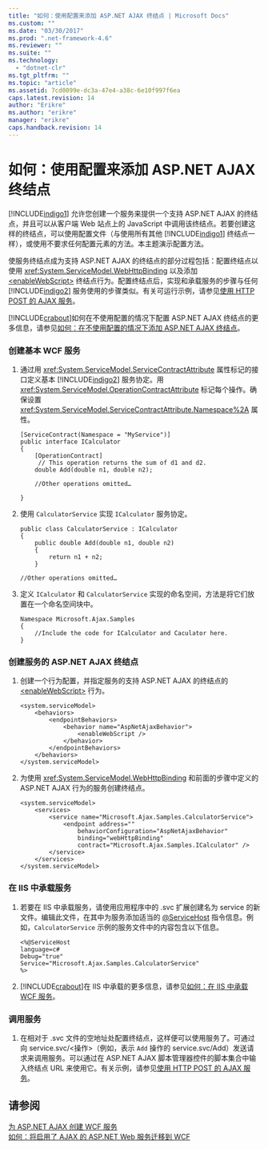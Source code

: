 ```yaml
---
title: "如何：使用配置来添加 ASP.NET AJAX 终结点 | Microsoft Docs"
ms.custom: ""
ms.date: "03/30/2017"
ms.prod: ".net-framework-4.6"
ms.reviewer: ""
ms.suite: ""
ms.technology: 
  - "dotnet-clr"
ms.tgt_pltfrm: ""
ms.topic: "article"
ms.assetid: 7cd0099e-dc3a-47e4-a38c-6e10f997f6ea
caps.latest.revision: 14
author: "Erikre"
ms.author: "erikre"
manager: "erikre"
caps.handback.revision: 14
---
```

# 如何：使用配置来添加 ASP.NET AJAX 终结点
[!INCLUDE[indigo1](../../../../includes/indigo1-md.md)] 允许您创建一个服务来提供一个支持 ASP.NET AJAX 的终结点，并且可以从客户端 Web 站点上的 JavaScript 中调用该终结点。若要创建这样的终结点，可以使用配置文件（与使用所有其他 [!INCLUDE[indigo1](../../../../includes/indigo1-md.md)] 终结点一样），或使用不要求任何配置元素的方法。本主题演示配置方法。  
  
 使服务终结点成为支持 ASP.NET AJAX 的终结点的部分过程包括：配置终结点以使用 <xref:System.ServiceModel.WebHttpBinding> 以及添加 [\<enableWebScript\>](../../../../docs/framework/configure-apps/file-schema/wcf/enablewebscript.md) 终结点行为。配置终结点后，实现和承载服务的步骤与任何 [!INCLUDE[indigo2](../../../../includes/indigo2-md.md)] 服务使用的步骤类似。有关可运行示例，请参见[使用 HTTP POST 的 AJAX 服务](../../../../docs/framework/wcf/samples/ajax-service-using-http-post.md)。  
  
 [!INCLUDE[crabout](../../../../includes/crabout-md.md)]如何在不使用配置的情况下配置 ASP.NET AJAX 终结点的更多信息，请参见[如何：在不使用配置的情况下添加 ASP.NET AJAX 终结点](../../../../docs/framework/wcf/feature-details/how-to-add-an-aspnet-ajax-endpoint-without-using-configuration.md)。  
  
### 创建基本 WCF 服务  
  
1.  通过用 <xref:System.ServiceModel.ServiceContractAttribute> 属性标记的接口定义基本 [!INCLUDE[indigo2](../../../../includes/indigo2-md.md)] 服务协定。用 <xref:System.ServiceModel.OperationContractAttribute> 标记每个操作。确保设置 <xref:System.ServiceModel.ServiceContractAttribute.Namespace%2A> 属性。  
  
    ```  
    [ServiceContract(Namespace = "MyService")]  
    public interface ICalculator  
    {  
        [OperationContract]  
         // This operation returns the sum of d1 and d2.  
        double Add(double n1, double n2);  
  
        //Other operations omitted…  
  
    }  
    ```  
  
2.  使用 `CalculatorService` 实现 `ICalculator` 服务协定。  
  
    ```  
    public class CalculatorService : ICalculator  
    {  
        public double Add(double n1, double n2)  
        {  
            return n1 + n2;  
        }  
  
    //Other operations omitted…  
    ```  
  
3.  定义 `ICalculator` 和 `CalculatorService` 实现的命名空间，方法是将它们放置在一个命名空间块中。  
  
    ```  
    Namespace Microsoft.Ajax.Samples  
    {  
        //Include the code for ICalculator and Caculator here.  
    }  
    ```  
  
### 创建服务的 ASP.NET AJAX 终结点  
  
1.  创建一个行为配置，并指定服务的支持 ASP.NET AJAX 的终结点的 [\<enableWebScript\>](../../../../docs/framework/configure-apps/file-schema/wcf/enablewebscript.md) 行为。  
  
    ```  
    <system.serviceModel>  
        <behaviors>  
            <endpointBehaviors>  
                <behavior name="AspNetAjaxBehavior">  
                    <enableWebScript />  
                </behavior>  
            </endpointBehaviors>  
        </behaviors>  
    </system.serviceModel>  
    ```  
  
2.  为使用 <xref:System.ServiceModel.WebHttpBinding> 和前面的步骤中定义的 ASP.NET AJAX 行为的服务创建终结点。  
  
    ```  
    <system.serviceModel>  
        <services>  
            <service name="Microsoft.Ajax.Samples.CalculatorService">  
                <endpoint address=""  
                    behaviorConfiguration="AspNetAjaxBehavior"   
                    binding="webHttpBinding"  
                    contract="Microsoft.Ajax.Samples.ICalculator" />  
            </service>  
        </services>  
    </system.serviceModel>   
    ```  
  
### 在 IIS 中承载服务  
  
1.  若要在 IIS 中承载服务，请使用应用程序中的 .svc 扩展创建名为 service 的新文件。编辑此文件，在其中为服务添加适当的 [@ServiceHost](../../../../docs/framework/configure-apps/file-schema/wcf-directive/servicehost.md) 指令信息。例如，`CalculatorService` 示例的服务文件中的内容包含以下信息。  
  
    ```  
    <%@ServiceHost   
    language=c#   
    Debug="true"   
    Service="Microsoft.Ajax.Samples.CalculatorService"  
    %>  
    ```  
  
2.  [!INCLUDE[crabout](../../../../includes/crabout-md.md)]在 IIS 中承载的更多信息，请参见[如何：在 IIS 中承载 WCF 服务](../../../../docs/framework/wcf/feature-details/how-to-host-a-wcf-service-in-iis.md)。  
  
### 调用服务  
  
1.  在相对于 .svc 文件的空地址处配置终结点，这样便可以使用服务了。可通过向 service.svc\/\<操作\>（例如，表示 `Add` 操作的 service.svc\/Add）发送请求来调用服务。可以通过在 ASP.NET AJAX 脚本管理器控件的脚本集合中输入终结点 URL 来使用它。有关示例，请参见[使用 HTTP POST 的 AJAX 服务](../../../../docs/framework/wcf/samples/ajax-service-using-http-post.md)。  
  
## 请参阅  
 [为 ASP.NET AJAX 创建 WCF 服务](../../../../docs/framework/wcf/feature-details/creating-wcf-services-for-aspnet-ajax.md)   
 [如何：将启用了 AJAX 的 ASP.NET Web 服务迁移到 WCF](../../../../docs/framework/wcf/feature-details/how-to-migrate-ajax-enabled-aspnet-web-services-to-wcf.md)